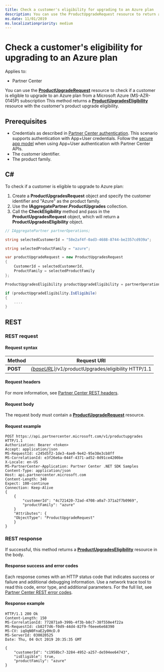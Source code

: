 ```yaml
---
title: Check a customer's eligibility for upgrading to an Azure plan
description: You can use the ProductUpgradeRequest resource to return a ProductUpgradesEligibility resource to determine if a customer is eligible to upgrade from a Microsoft Azure (MS-AZR-0145P) subscription to an Azure plan.
ms.date: 11/01/2019
ms.localizationpriority: medium
---
```


# Check a customer's eligibility for upgrading to an Azure plan

Applies to:

- Partner Center

You can use the [**ProductUpgradeRequest**](product-upgrade-resources.md#productupgraderequest) resource to check if a customer is eligible to upgrade to an Azure plan from a Microsoft Azure (MS-AZR-0145P) subscription This method returns a [**ProductUpgradesEligibility**](product-upgrade-resources.md#productupgradeseligibility) resource with the customer's product upgrade eligibility.

## Prerequisites

- Credentials as described in [Partner Center authentication](partner-center-authentication.md). This scenario supports authentication with App+User credentials. Follow the [secure app model](enable-secure-app-model.md) when using App+User authentication with Partner Center APIs.
- The customer identifier.
- The product family.

## C\#

To check if a customer is eligible to upgrade to Azure plan:

1. Create a **ProductUpgradesRequest** object and specify the customer identifier and "Azure" as the product family.
2. Use the **IAggregatePartner.ProductUpgrades** collection.
3. Call the **CheckEligibility** method and pass in the **ProductUpgradesRequest** object, which will return a **ProductUpgradesEligibility** object.

```csharp
// IAggregatePartner partnerOperations;

string selectedCustomerId = "58e2af4f-0ad3-4688-8744-be2357cd939a";

string selectedProductFamily = "azure";

var productUpgradeRequest = new ProductUpgradesRequest
{
    CustomerId = selectedCustomerId,
    ProductFamily = selectedProductFamily
};

ProductUpgradesEligibility productUpgradeEligibility = partnerOperations.ProductUpgrades.CheckEligibility(productUpgradeRequest);

if (productUpgradeEligibility.IsEligibile)
{
    ....
}

```

## REST

### REST request

#### Request syntax

| Method   | Request URI                                                                                   |
|----------|-----------------------------------------------------------------------------------------------|
| **POST** | [*{baseURL}*](partner-center-rest-urls.md)/v1/productUpgrades/eligibility HTTP/1.1 |

#### Request headers

For more information, see [Partner Center REST headers](headers.md).

#### Request body

The request body must contain a [**ProductUpgradeRequest**](product-upgrade-resources.md#productupgraderequest) resource.

#### Request example

```http
POST https://api.partnercenter.microsoft.com/v1/productupgrades HTTP/1.1
Authorization: Bearer <token>
Accept: application/json
MS-RequestId: c245d5f2-1de3-4ae0-9e42-95e38e3cb8ff
MS-CorrelationId: e3f26e6a-044f-4371-ad52-0d91ce4200be
X-Locale: en-US
MS-PartnerCenter-Application: Partner Center .NET SDK Samples
Content-Type: application/json
Host: api.partnercenter.microsoft.com
Content-Length: 340
Expect: 100-continue
Connection: Keep-Alive
{
    {
        "customerId": "4c721420-72ad-4708-a0a7-371a2f7b0969",
        "productFamily": "azure"
    }
    "Attributes": {
    "ObjectType": "ProductUpgradeRequest"
    }
}
```

### REST response

If successful, this method returns a [**ProductUpgradesEligibility**](product-upgrade-resources.md#productupgradeseligibility) resource in the body.

#### Response success and error codes

Each response comes with an HTTP status code that indicates success or failure and additional debugging information. Use a network trace tool to read this code, error type, and additional parameters. For the full list, see [Partner Center REST error codes](error-codes.md).

#### Response example

```http
HTTP/1.1 200 Ok
Content-Length: 150
MS-CorrelationId: 772871a9-399b-4f3b-b8c7-38f550e4f22a
MS-RequestId: cb82f7d6-f0d9-44d4-82f9-f6eee6e68390
MS-CV: iqOqN0FnaE2y0HcD.0
MS-ServerId: 030020525
Date: Thu, 04 Oct 2019 20:35:35 GMT

{
    "customerId": "c1958bc7-3284-4952-a257-de594ee64743",
    "isEligible": true,
    "productFamily": "azure"
}
```

